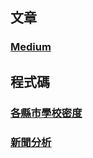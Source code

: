 ## 文章
### [Medium](https://medium.com/@peggygirl0202/私校退場這碼事-3b6ab4fa594e)
## 程式碼
### [各縣市學校密度](https://github.com/cpeggy/PL/tree/main/Homework4/analyzeschool)
### [新聞分析](https://github.com/cpeggy/PL/tree/main/Homework4/analyzenews)

